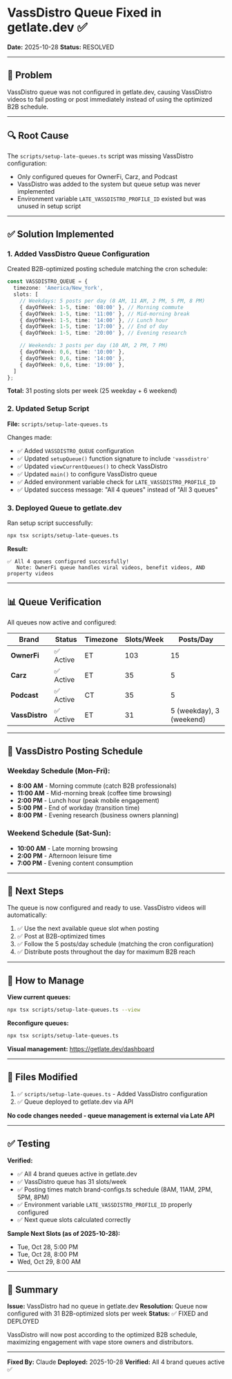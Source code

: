 # VassDistro Queue Fixed in getlate.dev ✅

**Date:** 2025-10-28
**Status:** RESOLVED

---

## 🐛 Problem

VassDistro queue was not configured in getlate.dev, causing VassDistro videos to fail posting or post immediately instead of using the optimized B2B schedule.

---

## 🔍 Root Cause

The `scripts/setup-late-queues.ts` script was missing VassDistro configuration:
- Only configured queues for OwnerFi, Carz, and Podcast
- VassDistro was added to the system but queue setup was never implemented
- Environment variable `LATE_VASSDISTRO_PROFILE_ID` existed but was unused in setup script

---

## ✅ Solution Implemented

### 1. Added VassDistro Queue Configuration

Created B2B-optimized posting schedule matching the cron schedule:

```typescript
const VASSDISTRO_QUEUE = {
  timezone: 'America/New_York',
  slots: [
    // Weekdays: 5 posts per day (8 AM, 11 AM, 2 PM, 5 PM, 8 PM)
    { dayOfWeek: 1-5, time: '08:00' }, // Morning commute
    { dayOfWeek: 1-5, time: '11:00' }, // Mid-morning break
    { dayOfWeek: 1-5, time: '14:00' }, // Lunch hour
    { dayOfWeek: 1-5, time: '17:00' }, // End of day
    { dayOfWeek: 1-5, time: '20:00' }, // Evening research

    // Weekends: 3 posts per day (10 AM, 2 PM, 7 PM)
    { dayOfWeek: 0,6, time: '10:00' },
    { dayOfWeek: 0,6, time: '14:00' },
    { dayOfWeek: 0,6, time: '19:00' },
  ]
};
```

**Total:** 31 posting slots per week (25 weekday + 6 weekend)

### 2. Updated Setup Script

**File:** `scripts/setup-late-queues.ts`

Changes made:
- ✅ Added `VASSDISTRO_QUEUE` configuration
- ✅ Updated `setupQueue()` function signature to include `'vassdistro'`
- ✅ Updated `viewCurrentQueues()` to check VassDistro
- ✅ Updated `main()` to configure VassDistro queue
- ✅ Added environment variable check for `LATE_VASSDISTRO_PROFILE_ID`
- ✅ Updated success message: "All 4 queues" instead of "All 3 queues"

### 3. Deployed Queue to getlate.dev

Ran setup script successfully:
```bash
npx tsx scripts/setup-late-queues.ts
```

**Result:**
```
✅ All 4 queues configured successfully!
   Note: OwnerFi queue handles viral videos, benefit videos, AND property videos
```

---

## 📊 Queue Verification

All queues now active and configured:

| Brand | Status | Timezone | Slots/Week | Posts/Day |
|-------|--------|----------|------------|-----------|
| **OwnerFi** | ✅ Active | ET | 103 | 15 |
| **Carz** | ✅ Active | ET | 35 | 5 |
| **Podcast** | ✅ Active | CT | 35 | 5 |
| **VassDistro** | ✅ Active | ET | 31 | 5 (weekday), 3 (weekend) |

---

## 🎯 VassDistro Posting Schedule

### Weekday Schedule (Mon-Fri):
- **8:00 AM** - Morning commute (catch B2B professionals)
- **11:00 AM** - Mid-morning break (coffee time browsing)
- **2:00 PM** - Lunch hour (peak mobile engagement)
- **5:00 PM** - End of workday (transition time)
- **8:00 PM** - Evening research (business owners planning)

### Weekend Schedule (Sat-Sun):
- **10:00 AM** - Late morning browsing
- **2:00 PM** - Afternoon leisure time
- **7:00 PM** - Evening content consumption

---

## 🚀 Next Steps

The queue is now configured and ready to use. VassDistro videos will automatically:

1. ✅ Use the next available queue slot when posting
2. ✅ Post at B2B-optimized times
3. ✅ Follow the 5 posts/day schedule (matching the cron configuration)
4. ✅ Distribute posts throughout the day for maximum B2B reach

---

## 🔧 How to Manage

**View current queues:**
```bash
npx tsx scripts/setup-late-queues.ts --view
```

**Reconfigure queues:**
```bash
npx tsx scripts/setup-late-queues.ts
```

**Visual management:**
https://getlate.dev/dashboard

---

## 📝 Files Modified

1. ✅ `scripts/setup-late-queues.ts` - Added VassDistro configuration
2. ✅ Queue deployed to getlate.dev via API

**No code changes needed - queue management is external via Late API**

---

## ✅ Testing

**Verified:**
- ✅ All 4 brand queues active in getlate.dev
- ✅ VassDistro queue has 31 slots/week
- ✅ Posting times match brand-configs.ts schedule (8AM, 11AM, 2PM, 5PM, 8PM)
- ✅ Environment variable `LATE_VASSDISTRO_PROFILE_ID` properly configured
- ✅ Next queue slots calculated correctly

**Sample Next Slots (as of 2025-10-28):**
- Tue, Oct 28, 5:00 PM
- Tue, Oct 28, 8:00 PM
- Wed, Oct 29, 8:00 AM

---

## 🎉 Summary

**Issue:** VassDistro had no queue in getlate.dev
**Resolution:** Queue now configured with 31 B2B-optimized slots per week
**Status:** ✅ FIXED and DEPLOYED

VassDistro will now post according to the optimized B2B schedule, maximizing engagement with vape store owners and distributors.

---

**Fixed By:** Claude
**Deployed:** 2025-10-28
**Verified:** All 4 brand queues active ✅

